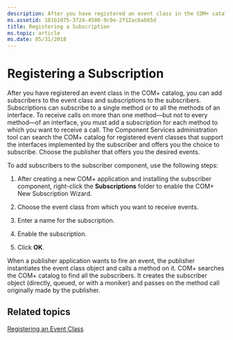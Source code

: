 ```yaml
---
description: After you have registered an event class in the COM+ catalog, you can add subscribers to the event class and subscriptions to the subscribers.
ms.assetid: 101b1075-3724-4508-9c9e-2f12ac6ab65d
title: Registering a Subscription
ms.topic: article
ms.date: 05/31/2018
---
```


# Registering a Subscription

After you have registered an event class in the COM+ catalog, you can add subscribers to the event class and subscriptions to the subscribers. Subscriptions can subscribe to a single method or to all the methods of an interface. To receive calls on more than one method—but not to every method—of an interface, you must add a subscription for each method to which you want to receive a call. The Component Services administration tool can search the COM+ catalog for registered event classes that support the interfaces implemented by the subscriber and offers you the choice to subscribe. Choose the publisher that offers you the desired events.

To add subscribers to the subscriber component, use the following steps:

1.  After creating a new COM+ application and installing the subscriber component, right-click the **Subscriptions** folder to enable the COM+ New Subscription Wizard.

2.  Choose the event class from which you want to receive events.

3.  Enter a name for the subscription.

4.  Enable the subscription.

5.  Click **OK**.

When a publisher application wants to fire an event, the publisher instantiates the event class object and calls a method on it. COM+ searches the COM+ catalog to find all the subscribers. It creates the subscriber object (directly, queued, or with a moniker) and passes on the method call originally made by the publisher.

## Related topics

<dl> <dt>

[Registering an Event Class](registering-an-event-class.md)
</dt> </dl>

 

 




